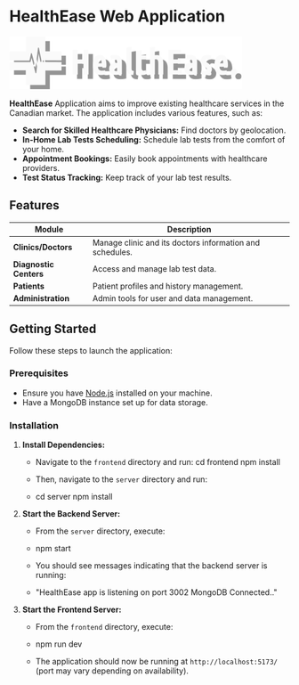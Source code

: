 # HealthEase Web Application

![HealthEase Logo](frontend/src/assets/images/logo.png)

**HealthEase** Application aims to improve existing healthcare services in the Canadian market. The application includes various features, such as:

- **Search for Skilled Healthcare Physicians:** Find doctors by geolocation.
- **In-Home Lab Tests Scheduling:** Schedule lab tests from the comfort of your home.
- **Appointment Bookings:** Easily book appointments with healthcare providers.
- **Test Status Tracking:** Keep track of your lab test results.

## Features

| Module               | Description                              |
|---------------------|------------------------------------------|
| **Clinics/Doctors**    | Manage clinic and its doctors information and schedules.|
| **Diagnostic Centers** | Access and manage lab test data.      |
| **Patients**           | Patient profiles and history management.|
| **Administration**     | Admin tools for user and data management.|

## Getting Started

Follow these steps to launch the application:

### Prerequisites

- Ensure you have [Node.js](https://nodejs.org/) installed on your machine.
- Have a MongoDB instance set up for data storage.

### Installation

1. **Install Dependencies:**
   - Navigate to the `frontend` directory and run:
        cd frontend
        npm install
     
   - Then, navigate to the `server` directory and run:
   -    cd server
        npm install

2. **Start the Backend Server:**
   - From the `server` directory, execute:
   -    npm start
     
   - You should see messages indicating that the backend server is running:
   -    "HealthEase app is listening on port 3002
        MongoDB Connected.."

3. **Start the Frontend Server:**
   - From the `frontend` directory, execute:
   -    npm run dev
     
   - The application should now be running at `http://localhost:5173/` (port may vary depending on availability).
